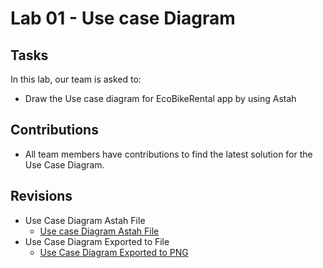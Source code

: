 
# Lab 01 - Use case Diagram
## Tasks
In this lab, our team is asked to:
- Draw the Use case diagram for EcoBikeRental app by using Astah
## Contributions
- All team members have contributions to find the latest solution for the Use Case Diagram.
## Revisions
- Use Case Diagram Astah File
    + [Use case Diagram Astah File](./EcoBikeRental-UC.asta)
- Use Case Diagram Exported to File
    + [Use Case Diagram Exported to PNG](./EcoBikeRental-UC.png)
